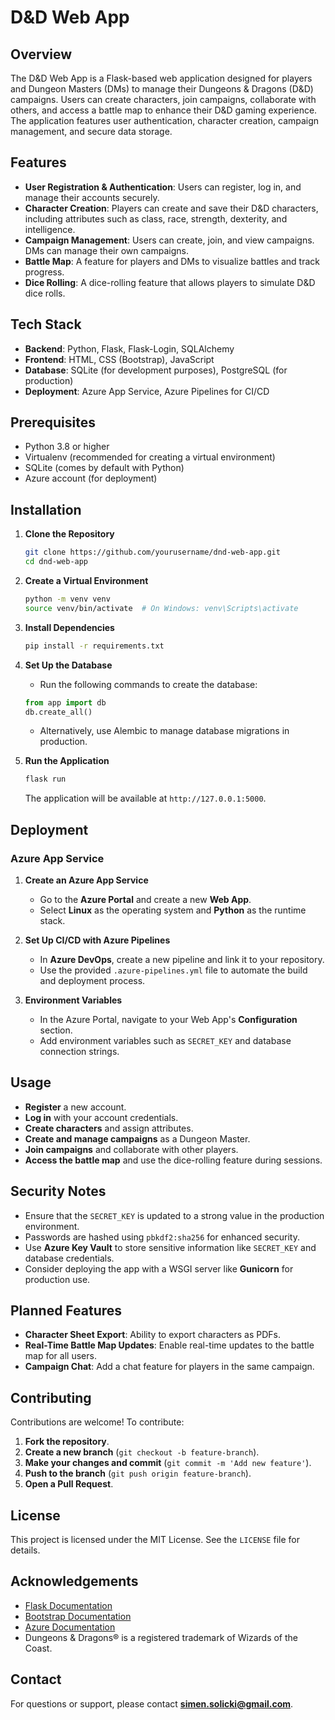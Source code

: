 # D&D Web App

## Overview

The D&D Web App is a Flask-based web application designed for players and Dungeon Masters (DMs) to manage their Dungeons & Dragons (D&D) campaigns. Users can create characters, join campaigns, collaborate with others, and access a battle map to enhance their D&D gaming experience. The application features user authentication, character creation, campaign management, and secure data storage.

## Features

- **User Registration & Authentication**: Users can register, log in, and manage their accounts securely.
- **Character Creation**: Players can create and save their D&D characters, including attributes such as class, race, strength, dexterity, and intelligence.
- **Campaign Management**: Users can create, join, and view campaigns. DMs can manage their own campaigns.
- **Battle Map**: A feature for players and DMs to visualize battles and track progress.
- **Dice Rolling**: A dice-rolling feature that allows players to simulate D&D dice rolls.

## Tech Stack

- **Backend**: Python, Flask, Flask-Login, SQLAlchemy
- **Frontend**: HTML, CSS (Bootstrap), JavaScript
- **Database**: SQLite (for development purposes), PostgreSQL (for production)
- **Deployment**: Azure App Service, Azure Pipelines for CI/CD

## Prerequisites

- Python 3.8 or higher
- Virtualenv (recommended for creating a virtual environment)
- SQLite (comes by default with Python)
- Azure account (for deployment)

## Installation

1. **Clone the Repository**

   ```bash
   git clone https://github.com/yourusername/dnd-web-app.git
   cd dnd-web-app
   ```

2. **Create a Virtual Environment**

   ```bash
   python -m venv venv
   source venv/bin/activate  # On Windows: venv\Scripts\activate
   ```

3. **Install Dependencies**

   ```bash
   pip install -r requirements.txt
   ```

4. **Set Up the Database**

   - Run the following commands to create the database:

   ```python
   from app import db
   db.create_all()
   ```

   - Alternatively, use Alembic to manage database migrations in production.

5. **Run the Application**

   ```bash
   flask run
   ```

   The application will be available at `http://127.0.0.1:5000`.

## Deployment

### Azure App Service

1. **Create an Azure App Service**
   - Go to the **Azure Portal** and create a new **Web App**.
   - Select **Linux** as the operating system and **Python** as the runtime stack.

2. **Set Up CI/CD with Azure Pipelines**
   - In **Azure DevOps**, create a new pipeline and link it to your repository.
   - Use the provided `.azure-pipelines.yml` file to automate the build and deployment process.

3. **Environment Variables**
   - In the Azure Portal, navigate to your Web App's **Configuration** section.
   - Add environment variables such as `SECRET_KEY` and database connection strings.

## Usage

- **Register** a new account.
- **Log in** with your account credentials.
- **Create characters** and assign attributes.
- **Create and manage campaigns** as a Dungeon Master.
- **Join campaigns** and collaborate with other players.
- **Access the battle map** and use the dice-rolling feature during sessions.

## Security Notes

- Ensure that the `SECRET_KEY` is updated to a strong value in the production environment.
- Passwords are hashed using `pbkdf2:sha256` for enhanced security.
- Use **Azure Key Vault** to store sensitive information like `SECRET_KEY` and database credentials.
- Consider deploying the app with a WSGI server like **Gunicorn** for production use.

## Planned Features

- **Character Sheet Export**: Ability to export characters as PDFs.
- **Real-Time Battle Map Updates**: Enable real-time updates to the battle map for all users.
- **Campaign Chat**: Add a chat feature for players in the same campaign.

## Contributing

Contributions are welcome! To contribute:

1. **Fork the repository**.
2. **Create a new branch** (`git checkout -b feature-branch`).
3. **Make your changes and commit** (`git commit -m 'Add new feature'`).
4. **Push to the branch** (`git push origin feature-branch`).
5. **Open a Pull Request**.

## License

This project is licensed under the MIT License. See the `LICENSE` file for details.

## Acknowledgements

- [Flask Documentation](https://flask.palletsprojects.com/)
- [Bootstrap Documentation](https://getbootstrap.com/)
- [Azure Documentation](https://docs.microsoft.com/en-us/azure/)
- Dungeons & Dragons® is a registered trademark of Wizards of the Coast.

## Contact

For questions or support, please contact **simen.solicki@gmail.com**.